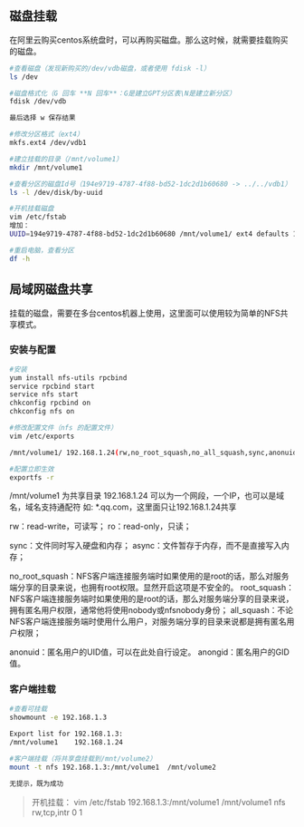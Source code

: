 ## 磁盘挂载
在阿里云购买centos系统盘时，可以再购买磁盘。那么这时候，就需要挂载购买的磁盘。

```bash
#查看磁盘（发现新购买的/dev/vdb磁盘，或者使用 fdisk -l）
ls /dev

#磁盘格式化（G 回车 **N 回车**：G是建立GPT分区表\N是建立新分区）
fdisk /dev/vdb

最后选择 w 保存结果

#修改分区格式（ext4）
mkfs.ext4 /dev/vdb1

#建立挂载的目录（/mnt/volume1）
mkdir /mnt/volume1

#查看分区的磁盘Id号（194e9719-4787-4f88-bd52-1dc2d1b60680 -> ../../vdb1）
ls -l /dev/disk/by-uuid

#开机挂载磁盘
vim /etc/fstab
增加：
UUID=194e9719-4787-4f88-bd52-1dc2d1b60680 /mnt/volume1/ ext4 defaults 1 1

#重启电脑，查看分区
df -h
```



## 局域网磁盘共享

挂载的磁盘，需要在多台centos机器上使用，这里面可以使用较为简单的NFS共享模式。

### 安装与配置

```bash
#安装
yum install nfs-utils rpcbind
service rpcbind start
service nfs start
chkconfig rpcbind on
chkconfig nfs on

#修改配置文件（nfs 的配置文件）
vim /etc/exports

/mnt/volume1/ 192.168.1.24(rw,no_root_squash,no_all_squash,sync,anonuid=501,anongid=501)

#配置立即生效
exportfs -r
```

/mnt/volume1 为共享目录
192.168.1.24  可以为一个网段，一个IP，也可以是域名，域名支持通配符 如: *.qq.com，这里面只让192.168.1.24共享

rw：read-write，可读写；
ro：read-only，只读；

sync：文件同时写入硬盘和内存；
async：文件暂存于内存，而不是直接写入内存；

no_root_squash：NFS客户端连接服务端时如果使用的是root的话，那么对服务端分享的目录来说，也拥有root权限。显然开启这项是不安全的。
root_squash：NFS客户端连接服务端时如果使用的是root的话，那么对服务端分享的目录来说，拥有匿名用户权限，通常他将使用nobody或nfsnobody身份；
all_squash：不论NFS客户端连接服务端时使用什么用户，对服务端分享的目录来说都是拥有匿名用户权限；

anonuid：匿名用户的UID值，可以在此处自行设定。
anongid：匿名用户的GID值。



### 客户端挂载

```bash
#查看可挂载
showmount -e 192.168.1.3  
 
Export list for 192.168.1.3:
/mnt/volume1    192.168.1.24  

#客户端挂载（将共享盘挂载到/mnt/volume2）
mount -t nfs 192.168.1.3:/mnt/volume1  /mnt/volume2 

无提示，既为成功      
```

> 开机挂载：
> vim /etc/fstab
> 192.168.1.3:/mnt/volume1 /mnt/volume1 nfs rw,tcp,intr 0 1





